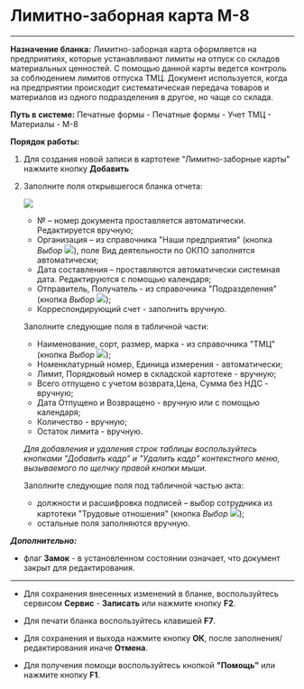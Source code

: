 ﻿# Лимитно-заборная карта М-8
- - -

**Назначение бланка:** Лимитно-заборная карта оформляется на предприятиях, которые устанавливают лимиты на отпуск со складов материальных ценностей.
С помощью данной карты ведется контроль за соблюдением лимитов отпуска ТМЦ. Документ используется, когда на предприятии происходит систематическая
передача товаров и материалов из одного подразделения в другое, но чаще со склада.

**Путь в системе:**  Печатные формы - Печатные формы - Учет ТМЦ - Материалы - М-8

**Порядок работы:**

1. Для создания новой записи в картотеке "Лимитно-заборные карты" нажмите кнопку **Добавить**

2. Заполните поля открывшегося бланка отчета:

    ![](topic:ПечатныеФормы.AddFiles.Screenshot_10181.jpg)

    - № – номер документа проставляется автоматически. Редактируется вручную;
    - Организация – из справочника "Наши предприятия" (кнопка *Выбор* ![](topic:Com.AddFiles.Buttons.Btn_select.png)), поле Вид деятельности по ОКПО заполнятся автоматически;
    - Дата составления – проставляются автоматически системная дата. Редактируются с помощью календаря;
    - Отправитель, Получатель - из справочника "Подразделения" (кнопка *Выбор* ![](topic:Com.AddFiles.Buttons.Btn_select.png));
    - Корреспондирующий счет - заполнить вручную.

    Заполните следующие поля в табличной части:

    - Наименование, сорт, размер, марка - из справочника "ТМЦ" (кнопка *Выбор* ![](topic:Com.AddFiles.Buttons.Btn_select.png));
    - Номенклатурный номер, Единица измерения - автоматически;
    - Лимит, Порядковый номер в складской картотеке - вручную;
    - Всего отпущено с учетом возврата,Цена, Сумма без НДС - вручную;
    - Дата Отпущено и Возвращено - вручную или с помощью календаря;
    - Количество - вручную;
    - Остаток лимита - вручную.

    *Для добавления и удаления строк таблицы воспользуйтесь кнопками "Добавить кадр" и "Удалить кадр" контекстного меню, вызываемого по щелчку правой кнопки мыши.*

    Заполните следующие поля под табличной частью акта:

    - должности и расшифровка подписей – выбор сотрудника из картотеки "Трудовые отношения" (кнопка *Выбор* ![](topic:Com.AddFiles.Buttons.Btn_select.png));
    - остальные поля заполняются вручную. 

***Дополнительно:***
- флаг **Замок** - в установленном состоянии означает, что документ закрыт для редактирования.

______________________

- Для сохранения внесенных изменений в бланке, воспользуйтесь сервисом **Сервис** - **Записать** или нажмите кнопку **F2**.

- Для печати бланка воспользуйтесь клавишей **F7**. 

- Для сохранения и выхода нажмите кнопку **ОК**, после заполнения/редактирования иначе **Отмена**.

- Для получения помощи воспользуйтесь кнопкой  **"Помощь"** или нажмите кнопку **F1**.

